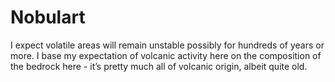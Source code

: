 # Nobulart

I expect volatile areas will remain unstable possibly for hundreds of years or more. I base my expectation of volcanic activity here on the composition of the bedrock here - it’s pretty much all of volcanic origin, albeit quite old.
